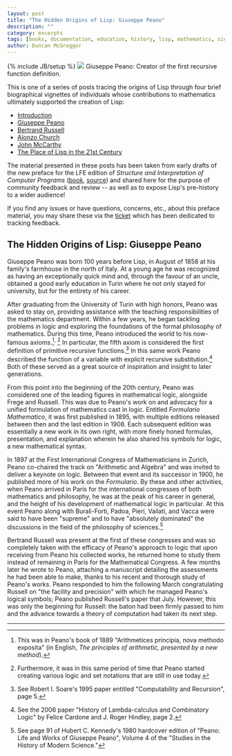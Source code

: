 ```yaml
---
layout: post
title: "The Hidden Origins of Lisp: Giuseppe Peano"
description: ""
category: excerpts
tags: [books, documentation, education, history, lisp, mathematics, sicp]
author: Duncan McGreggor
---
```

{% include JB/setup %}
<a href="{{ site.base_url }}/assets/images/posts/Giuseppe-Peano.jpg"><img class="right medium" src="{{ site.base_url }}/assets/images/posts/Giuseppe-Peano.jpg" /></a>
Giuseppe Peano: Creator of the first recursive function definition.

This is one of a series of posts tracing the origins of Lisp through four brief
biographical vignettes of individuals whose contributions to mathematics
ultimately supported the creation of Lisp:

 * [Introduction](/excerpts/2015/03/22/1445-the-hidden-origins-of-lisp-introduction/)
 * [Giuseppe Peano](/excerpts/2015/03/23/1008-the-hidden-origins-of-lisp-peano/)
 * [Bertrand Russell](/excerpts/2015/03/24/0111-the-hidden-origins-of-lisp-russell/) 
 * [Alonzo Church](/excerpts/2015/03/25/1108-the-hidden-origins-of-lisp-church/)
 * [John McCarthy](/excerpts/2015/03/26/1111-the-hidden-origins-of-lisp-mccarthy/)
 * [The Place of Lisp in the 21st Century](/excerpts/2015/03/27/1101-the-hidden-origins-of-lisp-future)

The material presented in these
posts has been taken from early drafts of the new preface for the LFE edition
of *Structure and Interpretation of Computer Programs*
([book](http://lfe.gitbooks.io/sicp/content/index.html),
[source](https://github.com/lfe/sicp)) and shared here for the purpose of
community feedback and review -- as well as to expose Lisp's pre-history to a
wider audience!

If you find any issues or have questions, concerns, etc., about this preface
material, you may share these via the
[ticket](https://github.com/lfe/sicp/issues/6) which has been dedicated to
tracking feedback.

## The Hidden Origins of Lisp: Giuseppe Peano

Giuseppe Peano was born 100 years before Lisp, in August of 1858 at his family's farmhouse in the north of Italy. At a young age he was recognized as having an exceptionally quick mind and, through the favour of an uncle, obtained a good early education in Turin where he not only stayed for university, but for the entirety of his career.

After graduating from the University of Turin with high honors, Peano was asked to stay on, providing assistance with the teaching responsibilities of the mathematics department. Within a few years, he began tackling problems in logic and exploring the foundations of the formal philosophy of mathematics. During this time, Peano introduced the world to his now-famous axioms.[^1]<sup>,</sup> [^2] In particular, the fifth axiom is considered the first definition of primitive recursive functions.[^3] In this same work Peano described the function of a variable with explicit recursive substitution.[^4] Both of these served as a great source of inspiration and insight to later generations.

From this point into the beginning of the 20th century, Peano was considered one of the leading figures in mathematical logic, alongside Frege and Russell. This was due to Peano's work on and advocacy for a unified formulation of mathematics cast in logic. Entitled *Formulario Mathematico*, it was first published in 1895, with multiple editions released between then and the last edition in 1908. Each subsequent edition was essentially a new work in its own right, with more finely honed formulas, presentation, and explanation wherein he also shared his symbols for logic, a new mathematical syntax.

In 1897 at the First International Congress of Mathematicians in Zurich, Peano co-chaired the track on "Arithmetic and Algebra" and was invited to deliver a keynote on logic. Between that event and its successor in 1900, he published more of his work on the *Formulario*. By these and other activities, when Peano arrived in Paris for the international congresses of both mathematics and philosophy, he was at the peak of his career in general, and the height of his development of mathematical logic in particular. At this event Peano along with Burali-Forti, Padoa, Pieri, Vailati, and Vacca were said to have been "supreme" and to have "absolutely dominated" the discussions in the field of the philosophy of sciences.[^5]

Bertrand Russell was present at the first of these congresses and was so completely taken with the efficacy of Peano's approach to logic that upon receiving from Peano his collected works, he returned home to study them instead of remaining in Paris for the Mathematical Congress. A few months later he wrote to Peano, attaching a manuscript detailing the assessments he had been able to make, thanks to his recent and thorough study of Peano's works. Peano responded to him the following March congratulating Russell on "the facility and precision" with which he managed Peano's logical symbols; Peano published Russell's paper that July. However, this was only the beginning for Russell: the baton had been firmly passed to him and the advance towards a theory of computation had taken its next step.

----

[^1]: This was in Peano's book of 1889 "Arithmetices principia, nova methodo exposita" (in English, *The principles of arithmetic, presented by a new method*).

[^2]: Furthermore, it was in this same period of time that Peano started creating various logic and set notations that are still in use today.

[^3]: See Robert I. Soare's 1995 paper entitled "Computability and Recursion", page 5.

[^4]: See the 2006 paper "History of Lambda-calculus and Combinatory Logic" by Felice Cardone and J. Roger Hindley, page 2.

[^5]: See page 91 of Hubert C. Kennedy's 1980 hardcover edition of "Peano: Life and Works of Giuseppe Peano", Volume 4 of the "Studies in the History of Modern Science."
